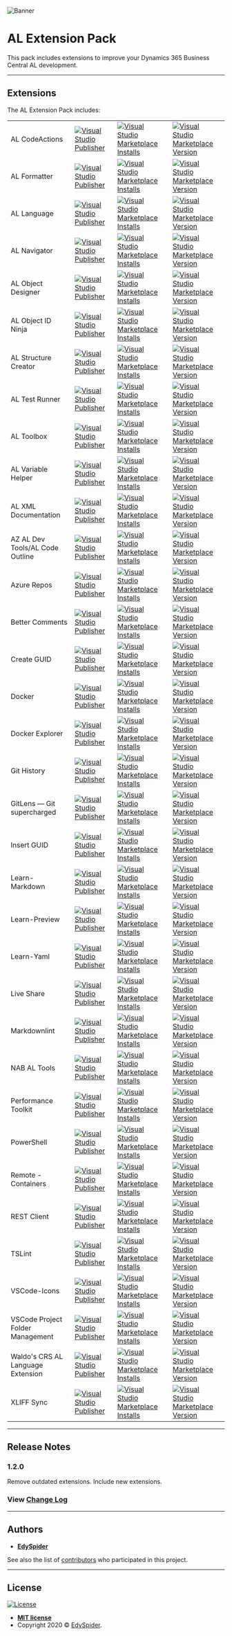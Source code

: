 ![Banner](icon.png)

# AL Extension Pack

This pack includes extensions to improve your Dynamics 365 Business Central AL development.

---

## Extensions

The AL Extension Pack includes:

<table>
  <tr>
    <td>AL CodeActions</td>
    <td>
        <a href="https://marketplace.visualstudio.com/publishers/davidfeldhoff">
          <img alt="Visual Studio Publisher" src="https://img.shields.io/badge/publisher-David Feldhoff-orange">
        </a>
    </td>
    <td>
        <a href="https://marketplace.visualstudio.com/items?itemName=davidfeldhoff.al-codeactions">
          <img alt="Visual Studio Marketplace Installs" src="https://img.shields.io/visual-studio-marketplace/i/davidfeldhoff.al-codeactions">
        </a>
    </td>
    <td>
        <a href="https://marketplace.visualstudio.com/items?itemName=davidfeldhoff.al-codeactions">
          <img alt="Visual Studio Marketplace Version" src="https://img.shields.io/visual-studio-marketplace/v/davidfeldhoff.al-codeactions">
        </a>
    </td>
  </tr>
  <tr>
    <td>AL Formatter</td>
    <td>
        <a href="https://marketplace.visualstudio.com/publishers/rasmus">
          <img alt="Visual Studio Publisher" src="https://img.shields.io/badge/publisher-Rasmus Aaen-orange">
        </a>
    </td>
    <td>
        <a href="https://marketplace.visualstudio.com/items?itemName=rasmus.al-formatter">
          <img alt="Visual Studio Marketplace Installs" src="https://img.shields.io/visual-studio-marketplace/i/rasmus.al-formatter">
        </a>
    </td>
    <td>
        <a href="https://marketplace.visualstudio.com/items?itemName=rasmus.al-formatter">
          <img alt="Visual Studio Marketplace Version" src="https://img.shields.io/visual-studio-marketplace/v/rasmus.al-formatter">
        </a>
    </td>
  </tr>
  <tr>
    <td>AL Language</td>
    <td>
        <a href="https://marketplace.visualstudio.com/publishers/ms-dynamics-smb">
          <img alt="Visual Studio Publisher" src="https://img.shields.io/badge/publisher-Micorostf-orange">
        </a>
    </td>
    <td>
        <a href="https://marketplace.visualstudio.com/items?itemName=ms-dynamics-smb.al">
          <img alt="Visual Studio Marketplace Installs" src="https://img.shields.io/visual-studio-marketplace/i/ms-dynamics-smb.al">
        </a>
    </td>
    <td>
        <a href="https://marketplace.visualstudio.com/items?itemName=ms-dynamics-smb.al">
          <img alt="Visual Studio Marketplace Version" src="https://img.shields.io/visual-studio-marketplace/v/ms-dynamics-smb.al">
        </a>
    </td>
  </tr>
  <tr>
    <td>AL Navigator</td>
    <td>
        <a href="https://marketplace.visualstudio.com/publishers/wbrakowski">
          <img alt="Visual Studio Publisher" src="https://img.shields.io/badge/publisher-Waldemar Brakowski-orange">
        </a>
    </td>
    <td>
        <a href="https://marketplace.visualstudio.com/items?itemName=wbrakowski.al-navigator">
          <img alt="Visual Studio Marketplace Installs" src="https://img.shields.io/visual-studio-marketplace/i/wbrakowski.al-navigator">
        </a>
    </td>
    <td>
        <a href="https://marketplace.visualstudio.com/items?itemName=wbrakowski.al-navigator">
          <img alt="Visual Studio Marketplace Version" src="https://img.shields.io/visual-studio-marketplace/v/wbrakowski.al-navigator">
        </a>
    </td>
  </tr>
  <tr>
    <td>AL Object Designer</td>
    <td>
        <a href="https://marketplace.visualstudio.com/publishers/martonsagi">
          <img alt="Visual Studio Publisher" src="https://img.shields.io/badge/publisher-Márton Sági-orange">
        </a>
    </td>
    <td>
        <a href="https://marketplace.visualstudio.com/items?itemName=martonsagi.al-object-designer">
          <img alt="Visual Studio Marketplace Installs" src="https://img.shields.io/visual-studio-marketplace/i/martonsagi.al-object-designer">
        </a>
    </td>
    <td>
        <a href="https://marketplace.visualstudio.com/items?itemName=martonsagi.al-object-designer">
          <img alt="Visual Studio Marketplace Version" src="https://img.shields.io/visual-studio-marketplace/v/martonsagi.al-object-designer">
        </a>
    </td>
  </tr>
  <tr>
    <td>AL Object ID Ninja</td>
    <td>
        <a href="https://marketplace.visualstudio.com/publishers/vjeko">
          <img alt="Visual Studio Publisher" src="https://img.shields.io/badge/publisher-Vjeko.com-orange">
        </a>
    </td>
    <td>
        <a href="https://marketplace.visualstudio.com/items?itemName=vjeko.vjeko-al-objid">
          <img alt="Visual Studio Marketplace Installs" src="https://img.shields.io/visual-studio-marketplace/i/vjeko.vjeko-al-objid">
        </a>
    </td>
    <td>
        <a href="https://marketplace.visualstudio.com/items?itemName=vjeko.vjeko-al-objid">
          <img alt="Visual Studio Marketplace Version" src="https://img.shields.io/visual-studio-marketplace/v/vjeko.vjeko-al-objid">
        </a>
    </td>
  </tr>
  <tr>
    <td>AL Structure Creator</td>
    <td>
        <a href="https://marketplace.visualstudio.com/publishers/EdySpider">
          <img alt="Visual Studio Publisher" src="https://img.shields.io/badge/publisher-EdySpider-orange">
        </a>
    </td>
    <td>
        <a href="https://marketplace.visualstudio.com/items?itemName=EdySpider.alstructurecreator">
          <img alt="Visual Studio Marketplace Installs" src="https://img.shields.io/visual-studio-marketplace/i/EdySpider.alstructurecreator">
        </a>
    </td>
    <td>
        <a href="https://marketplace.visualstudio.com/items?itemName=EdySpider.alstructurecreator">
          <img alt="Visual Studio Marketplace Version" src="https://img.shields.io/visual-studio-marketplace/v/EdySpider.alstructurecreator">
        </a>
    </td>
  </tr>
  <tr>
    <td>AL Test Runner</td>
    <td>
        <a href="https://marketplace.visualstudio.com/publishers/jamespearson">
          <img alt="Visual Studio Publisher" src="https://img.shields.io/badge/publisher-James Pearson-orange">
        </a>
    </td>
    <td>
        <a href="https://marketplace.visualstudio.com/items?itemName=jamespearson.al-test-runner">
          <img alt="Visual Studio Marketplace Installs" src="https://img.shields.io/visual-studio-marketplace/i/jamespearson.al-test-runner">
        </a>
    </td>
    <td>
        <a href="https://marketplace.visualstudio.com/items?itemName=jamespearson.al-test-runner">
          <img alt="Visual Studio Marketplace Version" src="https://img.shields.io/visual-studio-marketplace/v/jamespearson.al-test-runner">
        </a>
    </td>
  </tr>
  <tr>
    <td>AL Toolbox</td>
    <td>
        <a href="https://marketplace.visualstudio.com/publishers/BartPermentier">
          <img alt="Visual Studio Publisher" src="https://img.shields.io/badge/publisher-Bart Permentier-orange">
        </a>
    </td>
    <td>
        <a href="https://marketplace.visualstudio.com/items?itemName=BartPermentier.al-toolbox">
          <img alt="Visual Studio Marketplace Installs" src="https://img.shields.io/visual-studio-marketplace/i/BartPermentier.al-toolbox">
        </a>
    </td>
    <td>
        <a href="https://marketplace.visualstudio.com/items?itemName=BartPermentier.al-toolbox">
          <img alt="Visual Studio Marketplace Version" src="https://img.shields.io/visual-studio-marketplace/v/BartPermentier.al-toolbox">
        </a>
    </td>
  </tr>
  <tr>
    <td>AL Variable Helper</td>
    <td>
        <a href="https://marketplace.visualstudio.com/publishers/rasmus">
          <img alt="Visual Studio Publisher" src="https://img.shields.io/badge/publisher-Rasmus Aaen-orange">
        </a>
    </td>
    <td>
        <a href="https://marketplace.visualstudio.com/items?itemName=rasmus.al-var-helper">
          <img alt="Visual Studio Marketplace Installs" src="https://img.shields.io/visual-studio-marketplace/i/rasmus.al-var-helper">
        </a>
    </td>
    <td>
        <a href="https://marketplace.visualstudio.com/items?itemName=rasmus.al-var-helper">
          <img alt="Visual Studio Marketplace Version" src="https://img.shields.io/visual-studio-marketplace/v/rasmus.al-var-helper">
        </a>
    </td>
  </tr>
  <tr>
    <td>AL XML Documentation</td>
    <td>
        <a href="https://marketplace.visualstudio.com/publishers/365businessdevelopment">
          <img alt="Visual Studio Publisher" src="https://img.shields.io/badge/publisher-365 business development-orange">
        </a>
    </td>
    <td>
        <a href="https://marketplace.visualstudio.com/items?itemName=365businessdevelopment.bdev-al-xml-doc">
          <img alt="Visual Studio Marketplace Installs" src="https://img.shields.io/visual-studio-marketplace/i/365businessdevelopment.bdev-al-xml-doc">
        </a>
    </td>
    <td>
        <a href="https://marketplace.visualstudio.com/items?itemName=365businessdevelopment.bdev-al-xml-doc">
          <img alt="Visual Studio Marketplace Version" src="https://img.shields.io/visual-studio-marketplace/v/365businessdevelopment.bdev-al-xml-doc">
        </a>
    </td>
  </tr>
  <tr>
    <td>AZ AL Dev Tools/AL Code Outline</td>
    <td>
        <a href="https://marketplace.visualstudio.com/publishers/andrzejzwierzchowski">
          <img alt="Visual Studio Publisher" src="https://img.shields.io/badge/publisher-Andrzej Zwierzchowski-orange">
        </a>
    </td>
    <td>
        <a href="https://marketplace.visualstudio.com/items?itemName=andrzejzwierzchowski.al-code-outline">
          <img alt="Visual Studio Marketplace Installs" src="https://img.shields.io/visual-studio-marketplace/i/andrzejzwierzchowski.al-code-outline">
        </a>
    </td>
    <td>
        <a href="https://marketplace.visualstudio.com/items?itemName=andrzejzwierzchowski.al-code-outline">
          <img alt="Visual Studio Marketplace Version" src="https://img.shields.io/visual-studio-marketplace/v/andrzejzwierzchowski.al-code-outline">
        </a>
    </td>
  </tr>
  <tr>
    <td>Azure Repos</td>
    <td>
        <a href="https://marketplace.visualstudio.com/publishers/ms-vsts.team">
          <img alt="Visual Studio Publisher" src="https://img.shields.io/badge/publisher-Microsoft-orange">
        </a>
    </td>
    <td>
        <a href="https://marketplace.visualstudio.com/items?itemName=ms-vsts.team">
          <img alt="Visual Studio Marketplace Installs" src="https://img.shields.io/visual-studio-marketplace/i/ms-vsts.team">
        </a>
    </td>
    <td>
        <a href="https://marketplace.visualstudio.com/items?itemName=ms-vsts.team">
          <img alt="Visual Studio Marketplace Version" src="https://img.shields.io/visual-studio-marketplace/v/ms-vsts.team">
        </a>
    </td>
  </tr>
  <tr>
    <td>Better Comments</td>
    <td>
        <a href="https://marketplace.visualstudio.com/publishers/aaron-bond">
          <img alt="Visual Studio Publisher" src="https://img.shields.io/badge/publisher-Aaron Bond-orange">
        </a>
    </td>
    <td>
        <a href="https://marketplace.visualstudio.com/items?itemName=aaron-bond.better-comments">
          <img alt="Visual Studio Marketplace Installs" src="https://img.shields.io/visual-studio-marketplace/i/aaron-bond.better-comments">
        </a>
    </td>
    <td>
        <a href="https://marketplace.visualstudio.com/items?itemName=aaron-bond.better-comments">
          <img alt="Visual Studio Marketplace Version" src="https://img.shields.io/visual-studio-marketplace/v/aaron-bond.better-comments">
        </a>
    </td>
  </tr>
  <tr>
    <td>Create GUID</td>
    <td>
        <a href="https://marketplace.visualstudio.com/publishers/nwallace">
          <img alt="Visual Studio Publisher" src="https://img.shields.io/badge/publisher-nwallace-orange">
        </a>
    </td>
    <td>
        <a href="https://marketplace.visualstudio.com/items?itemName=nwallace.createGUID">
          <img alt="Visual Studio Marketplace Installs" src="https://img.shields.io/visual-studio-marketplace/i/nwallace.createGUID">
        </a>
    </td>
    <td>
        <a href="https://marketplace.visualstudio.com/items?itemName=nwallace.createGUID">
          <img alt="Visual Studio Marketplace Version" src="https://img.shields.io/visual-studio-marketplace/v/nwallace.createGUID">
        </a>
    </td>
  </tr>
  <tr>
    <td>Docker</td>
    <td>
        <a href="https://marketplace.visualstudio.com/publishers/ms-azuretools">
          <img alt="Visual Studio Publisher" src="https://img.shields.io/badge/publisher-Microsoft-orange">
        </a>
    </td>
    <td>
        <a href="https://marketplace.visualstudio.com/items?itemName=ms-azuretools.vscode-docker">
          <img alt="Visual Studio Marketplace Installs" src="https://img.shields.io/visual-studio-marketplace/i/ms-azuretools.vscode-docker">
        </a>
    </td>
    <td>
        <a href="https://marketplace.visualstudio.com/items?itemName=ms-azuretools.vscode-docker">
          <img alt="Visual Studio Marketplace Version" src="https://img.shields.io/visual-studio-marketplace/v/ms-azuretools.vscode-docker">
        </a>
    </td>
  </tr>
  <tr>
    <td>Docker Explorer</td>
    <td>
        <a href="https://marketplace.visualstudio.com/publishers/formulahendry">
          <img alt="Visual Studio Publisher" src="https://img.shields.io/badge/publisher-Jun Han-orange">
        </a>
    </td>
    <td>
        <a href="https://marketplace.visualstudio.com/items?itemName=formulahendry.docker-explorer">
          <img alt="Visual Studio Marketplace Installs" src="https://img.shields.io/visual-studio-marketplace/i/formulahendry.docker-explorer">
        </a>
    </td>
    <td>
        <a href="https://marketplace.visualstudio.com/items?itemName=formulahendry.docker-explorer">
          <img alt="Visual Studio Marketplace Version" src="https://img.shields.io/visual-studio-marketplace/v/formulahendry.docker-explorer">
        </a>
    </td>
  </tr>
  <tr>
    <td>Git History</td>
    <td>
        <a href="https://marketplace.visualstudio.com/publishers/donjayamanne">
          <img alt="Visual Studio Publisher" src="https://img.shields.io/badge/publisher-Don Jayamanne-orange">
        </a>
    </td>
    <td>
        <a href="https://marketplace.visualstudio.com/items?itemName=donjayamanne.githistory">
          <img alt="Visual Studio Marketplace Installs" src="https://img.shields.io/visual-studio-marketplace/i/donjayamanne.githistory">
        </a>
    </td>
    <td>
        <a href="https://marketplace.visualstudio.com/items?itemName=donjayamanne.githistory">
          <img alt="Visual Studio Marketplace Version" src="https://img.shields.io/visual-studio-marketplace/v/donjayamanne.githistory">
        </a>
    </td>
  </tr>
  <tr>
    <td>GitLens — Git supercharged</td>
    <td>
        <a href="https://marketplace.visualstudio.com/publishers/eamodio">
          <img alt="Visual Studio Publisher" src="https://img.shields.io/badge/publisher-GitKraken-orange">
        </a>
    </td>
    <td>
        <a href="https://marketplace.visualstudio.com/items?itemName=eamodio.gitlens">
          <img alt="Visual Studio Marketplace Installs" src="https://img.shields.io/visual-studio-marketplace/i/eamodio.gitlens">
        </a>
    </td>
    <td>
        <a href="https://marketplace.visualstudio.com/items?itemName=eamodio.gitlens">
          <img alt="Visual Studio Marketplace Version" src="https://img.shields.io/visual-studio-marketplace/v/eamodio.gitlens">
        </a>
    </td>
  </tr>
  <tr>
    <td>Insert GUID</td>
    <td>
        <a href="https://marketplace.visualstudio.com/publishers/heaths">
          <img alt="Visual Studio Publisher" src="https://img.shields.io/badge/publisher-Heath Stewart-orange">
        </a>
    </td>
    <td>
        <a href="https://marketplace.visualstudio.com/items?itemName=heaths.vscode-guid">
          <img alt="Visual Studio Marketplace Installs" src="https://img.shields.io/visual-studio-marketplace/i/heaths.vscode-guid">
        </a>
    </td>
    <td>
        <a href="https://marketplace.visualstudio.com/items?itemName=heaths.vscode-guid">
          <img alt="Visual Studio Marketplace Version" src="https://img.shields.io/visual-studio-marketplace/v/heaths.vscode-guid">
        </a>
    </td>
  </tr>
  <tr>
    <td>Learn-Markdown</td>
    <td>
        <a href="https://marketplace.visualstudio.com/publishers/docsmsft">
          <img alt="Visual Studio Publisher" src="https://img.shields.io/badge/publisher-Microsoft-orange">
        </a>
    </td>
    <td>
        <a href="https://marketplace.visualstudio.com/items?itemName=docsmsft.docs-markdown">
          <img alt="Visual Studio Marketplace Installs" src="https://img.shields.io/visual-studio-marketplace/i/docsmsft.docs-markdown">
        </a>
    </td>
    <td>
        <a href="https://marketplace.visualstudio.com/items?itemName=docsmsft.docs-markdown">
          <img alt="Visual Studio Marketplace Version" src="https://img.shields.io/visual-studio-marketplace/v/docsmsft.docs-markdown">
        </a>
    </td>
  </tr>
  <tr>
    <td>Learn-Preview</td>
    <td>
        <a href="https://marketplace.visualstudio.com/publishers/docsmsft">
          <img alt="Visual Studio Publisher" src="https://img.shields.io/badge/publisher-Microsoft-orange">
        </a>
    </td>
    <td>
        <a href="https://marketplace.visualstudio.com/items?itemName=docsmsft.docs-preview">
          <img alt="Visual Studio Marketplace Installs" src="https://img.shields.io/visual-studio-marketplace/i/docsmsft.docs-preview">
        </a>
    </td>
    <td>
        <a href="https://marketplace.visualstudio.com/items?itemName=docsmsft.docs-preview">
          <img alt="Visual Studio Marketplace Version" src="https://img.shields.io/visual-studio-marketplace/v/docsmsft.docs-preview">
        </a>
    </td>
  </tr>
  <tr>
    <td>Learn-Yaml</td>
    <td>
        <a href="https://marketplace.visualstudio.com/publishers/docsmsft">
          <img alt="Visual Studio Publisher" src="https://img.shields.io/badge/publisher-Microsoft-orange">
        </a>
    </td>
    <td>
        <a href="https://marketplace.visualstudio.com/items?itemName=docsmsft.docs-yaml">
          <img alt="Visual Studio Marketplace Installs" src="https://img.shields.io/visual-studio-marketplace/i/docsmsft.docs-yaml">
        </a>
    </td>
    <td>
        <a href="https://marketplace.visualstudio.com/items?itemName=docsmsft.docs-yaml">
          <img alt="Visual Studio Marketplace Version" src="https://img.shields.io/visual-studio-marketplace/v/docsmsft.docs-yaml">
        </a>
    </td>
  </tr>
  <tr>
    <td>Live Share</td>
    <td>
        <a href="https://marketplace.visualstudio.com/publishers/MS-vsliveshare.vsliveshare">
          <img alt="Visual Studio Publisher" src="https://img.shields.io/badge/publisher-Microsoft-orange">
        </a>
    </td>
    <td>
        <a href="https://marketplace.visualstudio.com/items?itemName=MS-vsliveshare.vsliveshare">
          <img alt="Visual Studio Marketplace Installs" src="https://img.shields.io/visual-studio-marketplace/i/MS-vsliveshare.vsliveshare">
        </a>
    </td>
    <td>
        <a href="https://marketplace.visualstudio.com/items?itemName=MS-vsliveshare.vsliveshare">
          <img alt="Visual Studio Marketplace Version" src="https://img.shields.io/visual-studio-marketplace/v/MS-vsliveshare.vsliveshare">
        </a>
    </td>
  </tr>
  <tr>
    <td>Markdownlint</td>
    <td>
        <a href="https://marketplace.visualstudio.com/publishers/DavidAnson">
          <img alt="Visual Studio Publisher" src="https://img.shields.io/badge/publisher-David Anson-orange">
        </a>
    </td>
    <td>
        <a href="https://marketplace.visualstudio.com/items?itemName=DavidAnson.vscode-markdownlint">
          <img alt="Visual Studio Marketplace Installs" src="https://img.shields.io/visual-studio-marketplace/i/DavidAnson.vscode-markdownlint">
        </a>
    </td>
    <td>
        <a href="https://marketplace.visualstudio.com/items?itemName=DavidAnson.vscode-markdownlint">
          <img alt="Visual Studio Marketplace Version" src="https://img.shields.io/visual-studio-marketplace/v/DavidAnson.vscode-markdownlint">
        </a>
    </td>
  </tr>
  <tr>
    <td>NAB AL Tools</td>
    <td>
        <a href="https://marketplace.visualstudio.com/publishers/nabsolutions">
          <img alt="Visual Studio Publisher" src="https://img.shields.io/badge/publisher-NAB Solutions AB-orange">
        </a>
    </td>
    <td>
        <a href="https://marketplace.visualstudio.com/items?itemName=nabsolutions.nab-al-tools">
          <img alt="Visual Studio Marketplace Installs" src="https://img.shields.io/visual-studio-marketplace/i/nabsolutions.nab-al-tools">
        </a>
    </td>
    <td>
        <a href="https://marketplace.visualstudio.com/items?itemName=nabsolutions.nab-al-tools">
          <img alt="Visual Studio Marketplace Version" src="https://img.shields.io/visual-studio-marketplace/v/nabsolutions.nab-al-tools">
        </a>
    </td>
  </tr>
  <tr>
    <td>Performance Toolkit</td>
    <td>
        <a href="https://marketplace.visualstudio.com/publishers/ms-dynamics-smb">
          <img alt="Visual Studio Publisher" src="https://img.shields.io/badge/publisher-Microsoft-orange">
        </a>
    </td>
    <td>
        <a href="https://marketplace.visualstudio.com/items?itemName=ms-dynamics-smb.bcpt">
          <img alt="Visual Studio Marketplace Installs" src="https://img.shields.io/visual-studio-marketplace/i/ms-dynamics-smb.bcpt">
        </a>
    </td>
    <td>
        <a href="https://marketplace.visualstudio.com/items?itemName=ms-dynamics-smb.bcpt">
          <img alt="Visual Studio Marketplace Version" src="https://img.shields.io/visual-studio-marketplace/v/ms-dynamics-smb.bcpt">
        </a>
    </td>
  </tr>
  <tr>
    <td>PowerShell</td>
    <td>
        <a href="https://marketplace.visualstudio.com/publishers/ms-vscode">
          <img alt="Visual Studio Publisher" src="https://img.shields.io/badge/publisher-Microsoft-orange">
        </a>
    </td>
    <td>
        <a href="https://marketplace.visualstudio.com/items?itemName=ms-vscode.PowerShell">
          <img alt="Visual Studio Marketplace Installs" src="https://img.shields.io/visual-studio-marketplace/i/ms-vscode.PowerShell">
        </a>
    </td>
    <td>
        <a href="https://marketplace.visualstudio.com/items?itemName=ms-vscode.PowerShell">
          <img alt="Visual Studio Marketplace Version" src="https://img.shields.io/visual-studio-marketplace/v/ms-vscode.PowerShell">
        </a>
    </td>
  </tr>
  <tr>
    <td>Remote - Containers</td>
    <td>
        <a href="https://marketplace.visualstudio.com/publishers/ms-vscode-remote">
          <img alt="Visual Studio Publisher" src="https://img.shields.io/badge/publisher-Microsoft-orange">
        </a>
    </td>
    <td>
        <a href="https://marketplace.visualstudio.com/items?itemName=ms-vscode-remote.remote-containers">
          <img alt="Visual Studio Marketplace Installs" src="https://img.shields.io/visual-studio-marketplace/i/ms-vscode-remote.remote-containers">
        </a>
    </td>
    <td>
        <a href="https://marketplace.visualstudio.com/items?itemName=ms-vscode-remote.remote-containers">
          <img alt="Visual Studio Marketplace Version" src="https://img.shields.io/visual-studio-marketplace/v/ms-vscode-remote.remote-containers">
        </a>
    </td>
  </tr>
  <tr>
    <td>REST Client</td>
    <td>
        <a href="https://marketplace.visualstudio.com/publishers/humao">
          <img alt="Visual Studio Publisher" src="https://img.shields.io/badge/publisher-Huachao Mao-orange">
        </a>
    </td>
    <td>
        <a href="https://marketplace.visualstudio.com/items?itemName=humao.rest-client">
          <img alt="Visual Studio Marketplace Installs" src="https://img.shields.io/visual-studio-marketplace/i/humao.rest-client">
        </a>
    </td>
    <td>
        <a href="https://marketplace.visualstudio.com/items?itemName=humao.rest-client">
          <img alt="Visual Studio Marketplace Version" src="https://img.shields.io/visual-studio-marketplace/v/humao.rest-client">
        </a>
    </td>
  </tr>
  <tr>
    <td>TSLint</td>
    <td>
        <a href="https://marketplace.visualstudio.com/publishers/ms-vscode">
          <img alt="Visual Studio Publisher" src="https://img.shields.io/badge/publisher-Microsoft-orange">
        </a>
    </td>
    <td>
        <a href="https://marketplace.visualstudio.com/items?itemName=ms-vscode.vscode-typescript-tslint-plugin">
          <img alt="Visual Studio Marketplace Installs" src="https://img.shields.io/visual-studio-marketplace/i/ms-vscode.vscode-typescript-tslint-plugin">
        </a>
    </td>
    <td>
        <a href="https://marketplace.visualstudio.com/items?itemName=ms-vscode.vscode-typescript-tslint-plugin">
          <img alt="Visual Studio Marketplace Version" src="https://img.shields.io/visual-studio-marketplace/v/ms-vscode.vscode-typescript-tslint-plugin">
        </a>
    </td>
  </tr>
  <tr>
    <td>VSCode-Icons</td>
    <td>
        <a href="https://marketplace.visualstudio.com/publishers/vscode-icons-team">
          <img alt="Visual Studio Publisher" src="https://img.shields.io/badge/publisher-VSCode Icons Team-orange">
        </a>
    </td>
    <td>
        <a href="https://marketplace.visualstudio.com/items?itemName=vscode-icons-team.vscode-icons">
          <img alt="Visual Studio Marketplace Installs" src="https://img.shields.io/visual-studio-marketplace/i/vscode-icons-team.vscode-icons">
        </a>
    </td>
    <td>
        <a href="https://marketplace.visualstudio.com/items?itemName=vscode-icons-team.vscode-icons">
          <img alt="Visual Studio Marketplace Version" src="https://img.shields.io/visual-studio-marketplace/v/vscode-icons-team.vscode-icons">
        </a>
    </td>
  </tr>
  <tr>
    <td>VSCode Project Folder Management</td>
    <td>
        <a href="https://marketplace.visualstudio.com/publishers/EdySpider">
          <img alt="Visual Studio Publisher" src="https://img.shields.io/badge/publisher-EdySpider-orange">
        </a>
    </td>
    <td>
        <a href="https://marketplace.visualstudio.com/items?itemName=EdySpider.vscodeprojectfoldermanagement">
          <img alt="Visual Studio Marketplace Installs" src="https://img.shields.io/visual-studio-marketplace/i/EdySpider.vscodeprojectfoldermanagement">
        </a>
    </td>
    <td>
        <a href="https://marketplace.visualstudio.com/items?itemName=EdySpider.vscodeprojectfoldermanagement">
          <img alt="Visual Studio Marketplace Version" src="https://img.shields.io/visual-studio-marketplace/v/EdySpider.vscodeprojectfoldermanagement">
        </a>
    </td>
  </tr>
  <tr>
    <td>Waldo's CRS AL Language Extension</td>
    <td>
        <a href="https://marketplace.visualstudio.com/publishers/waldo">
          <img alt="Visual Studio Publisher" src="https://img.shields.io/badge/publisher-Waldo-orange">
        </a>
    </td>
    <td>
        <a href="https://marketplace.visualstudio.com/items?itemName=waldo.crs-al-language-extension">
          <img alt="Visual Studio Marketplace Installs" src="https://img.shields.io/visual-studio-marketplace/i/waldo.crs-al-language-extension">
        </a>
    </td>
    <td>
        <a href="https://marketplace.visualstudio.com/items?itemName=waldo.crs-al-language-extension">
          <img alt="Visual Studio Marketplace Version" src="https://img.shields.io/visual-studio-marketplace/v/waldo.crs-al-language-extension">
        </a>
    </td>
  </tr>
  <tr>
    <td>XLIFF Sync</td>
    <td>
        <a href="https://marketplace.visualstudio.com/publishers/rvanbekkum">
          <img alt="Visual Studio Publisher" src="https://img.shields.io/badge/publisher-Rob Van Bekkum-orange">
        </a>
    </td>
    <td>
        <a href="https://marketplace.visualstudio.com/items?itemName=rvanbekkum.xliff-sync">
          <img alt="Visual Studio Marketplace Installs" src="https://img.shields.io/visual-studio-marketplace/i/rvanbekkum.xliff-sync">
        </a>
    </td>
    <td>
        <a href="https://marketplace.visualstudio.com/items?itemName=rvanbekkum.xliff-sync">
          <img alt="Visual Studio Marketplace Version" src="https://img.shields.io/visual-studio-marketplace/v/rvanbekkum.xliff-sync">
        </a>
    </td>
  </tr>
</table>

---

## Release Notes

### 1.2.0

Remove outdated extensions.
Include new extensions.

### View [Change Log](https://github.com/edyspider/ALExtensionPack/blob/master/CHANGELOG.md)

---

## Authors

* [**EdySpider**](https://github.com/edyspider/)

See also the list of [contributors](https://github.com/edyspider/ALExtensionPack/contributors) who participated in this project.

---

## License

[![License](https://img.shields.io/:license-mit-blue.svg?style=flat-square)](http://badges.mit-license.org)

* **[MIT license](https://github.com/edyspider/ALExtensionPack/blob/master/LICENSE)**
* Copyright 2020 &copy; <a href="https://github.com/edyspider" target="_blank">EdySpider</a>.
